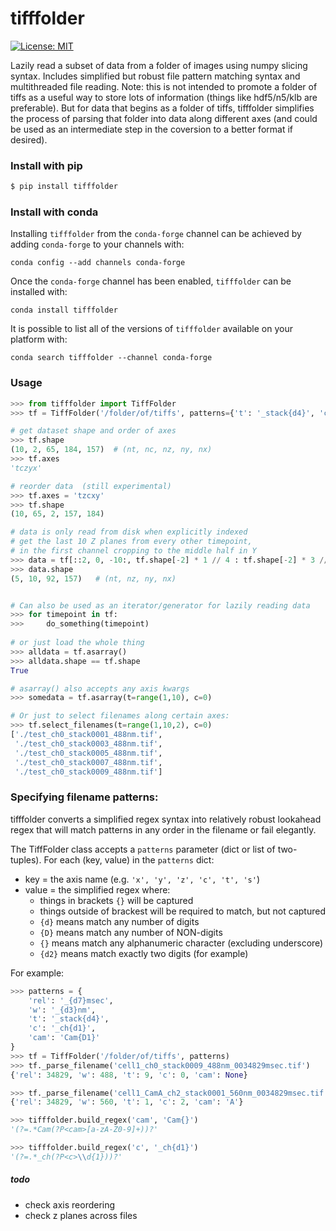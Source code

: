 # tifffolder

[![License: MIT](https://img.shields.io/badge/License-MIT-yellow.svg)](https://opensource.org/licenses/MIT)

Lazily read a subset of data from a folder of images using numpy slicing syntax.  Includes simplified but robust file pattern matching syntax and multithreaded file reading.  Note: this is not intended to promote a folder of tiffs as a useful way to store lots of information (things like hdf5/n5/klb are preferable).  But for data that begins as a folder of tiffs, tifffolder simplifies the process of parsing that folder into data along different axes (and could be used as an intermediate step in the coversion to a better format if desired).

### Install with pip

```bash
$ pip install tifffolder
```

### Install with conda

Installing `tifffolder` from the `conda-forge` channel can be achieved by adding `conda-forge` to your channels with:

```
conda config --add channels conda-forge
```

Once the `conda-forge` channel has been enabled, `tifffolder` can be installed with:

```
conda install tifffolder
```

It is possible to list all of the versions of `tifffolder` available on your platform with:

```
conda search tifffolder --channel conda-forge
```


### Usage

```python
>>> from tifffolder import TiffFolder
>>> tf = TiffFolder('/folder/of/tiffs', patterns={'t': '_stack{d4}', 'c': '_ch{d1}'})

# get dataset shape and order of axes
>>> tf.shape
(10, 2, 65, 184, 157)  # (nt, nc, nz, ny, nx)
>>> tf.axes
'tczyx'

# reorder data  (still experimental)
>>> tf.axes = 'tzcxy'
>>> tf.shape
(10, 65, 2, 157, 184)

# data is only read from disk when explicitly indexed
# get the last 10 Z planes from every other timepoint, 
# in the first channel cropping to the middle half in Y
>>> data = tf[::2, 0, -10:, tf.shape[-2] * 1 // 4 : tf.shape[-2] * 3 // 4 ]
>>> data.shape
(5, 10, 92, 157)   # (nt, nz, ny, nx)


# Can also be used as an iterator/generator for lazily reading data
>>> for timepoint in tf:
>>>     do_something(timepoint)
     
# or just load the whole thing
>>> alldata = tf.asarray()
>>> alldata.shape == tf.shape
True

# asarray() also accepts any axis kwargs
>>> somedata = tf.asarray(t=range(1,10), c=0)

# Or just to select filenames along certain axes:
>>> tf.select_filenames(t=range(1,10,2), c=0)
['./test_ch0_stack0001_488nm.tif',
 './test_ch0_stack0003_488nm.tif',
 './test_ch0_stack0005_488nm.tif',
 './test_ch0_stack0007_488nm.tif',
 './test_ch0_stack0009_488nm.tif']
```

### Specifying filename patterns:

tifffolder converts a simplified regex syntax into relatively robust lookahead regex that will match patterns in any order in the filename or fail elegantly.

The TiffFolder class accepts a `patterns` parameter (dict or list of two-tuples).  For each (key, value) in the `patterns` dict:
* key = the axis name (e.g. `'x', 'y', 'z', 'c', 't', 's'`)
* value = the simplified regex where:
    - things in brackets `{}` will be captured
    - things outside of brackest will be required to match, but not captured
    - `{d}` means match any number of digits
    - `{D}` means match any number of NON-digits
    - `{}` means match any alphanumeric character (excluding underscore)
    - `{d2}` means match exactly two digits (for example)


For example:

```python
>>> patterns = {
    'rel': '_{d7}msec',
    'w': '_{d3}nm',
    't': '_stack{d4}',
    'c': '_ch{d1}',
    'cam': 'Cam{D1}'
}
>>> tf = TiffFolder('/folder/of/tiffs', patterns)
>>> tf._parse_filename('cell1_ch0_stack0009_488nm_0034829msec.tif')
{'rel': 34829, 'w': 488, 't': 9, 'c': 0, 'cam': None}

>>> tf._parse_filename('cell1_CamA_ch2_stack0001_560nm_0034829msec.tif')
{'rel': 34829, 'w': 560, 't': 1, 'c': 2, 'cam': 'A'}

>>> tifffolder.build_regex('cam', 'Cam{}')
'(?=.*Cam(?P<cam>[a-zA-Z0-9]+))?'

>>> tifffolder.build_regex('c', '_ch{d1}')
'(?=.*_ch(?P<c>\\d{1}))?'
```


##### todo
* check axis reordering
* check z planes across files
